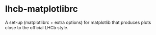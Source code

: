 lhcb-matplotlibrc
=================

A set-up (matplotlibrc + extra options) for matplotlib that produces plots close to the official LHCb style.
